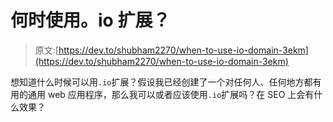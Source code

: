 # 何时使用。io 扩展？

> 原文:[https://dev.to/shubham2270/when-to-use-io-domain-3ekm](https://dev.to/shubham2270/when-to-use-io-domain-3ekm)

想知道什么时候可以用`.io`扩展？假设我已经创建了一个对任何人、任何地方都有用的通用 web 应用程序，那么我可以或者应该使用`.io`扩展吗？在 SEO 上会有什么效果？